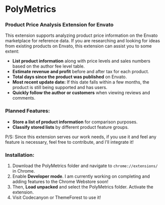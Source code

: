 # PolyMetrics
### Product Price Analysis Extension for Envato

This extension supports analyzing product price information on the Envato marketplace for reference data. If you are researching and looking for ideas from existing products on Envato, this extension can assist you to some extent:

- **List product information** along with price levels and sales numbers based on the author fee level table.
- **Estimate revenue and profit** before and after tax for each product.
- **Total days since the product was published** on Envato.
- **Most recent update date:** If this date falls within a few months, the product is still being supported and has users.
- **Quickly follow the author or customers** when viewing reviews and comments.

### Planned Features:

- **Store a list of product information** for comparison purposes.
- **Classify stored lists** by different product feature groups.

P/S: Since this extension serves our work needs, if you use it and feel any feature is necessary, feel free to contribute, and I'll integrate it!

### Installation:

1. Download the PolyMetrics folder and navigate to `chrome://extensions/` in Chrome.
2. Enable **Developer mode**. I am currently working on completing and adding features to the Chrome Webstore soon!
3. Then, **Load unpacked** and select the PolyMetrics folder. Activate the extension.
4. Visit Codecanyon or ThemeForest to use it!